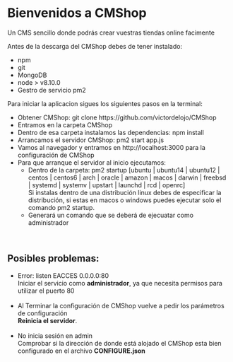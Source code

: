 <h1>Bienvenidos a CMShop</h1>

<p>Un CMS sencillo donde podrás crear vuestras tiendas online facimente</p>
<p>
Antes de la descarga del CMShop debes de tener instalado:
<ul>
<li>npm</li>
<li>git</li>
<li>MongoDB</li>
<li>node > v8.10.0</li>
<li>Gestro de servicio pm2</li>
</ul>
</p>
<p>Para iniciar la aplicacion sigues los siguientes pasos en la terminal:</p>
<ul>
<li>Obtener CMShop: git clone https://github.com/victordelojo/CMShop</li>
<li>Entramos en la carpeta CMShop</li>
<li>Dentro de esa carpeta instalamos las dependencias: npm install</li>
<li>Arrancamos el servidor CMShop: pm2 start app.js</li>
<li>Vamos al navegador y entramos en http://localhost:3000 para la configuración de CMShop</li>
<li>Para que arranque el servidor al inicio ejecutamos:
<ul>
<li>Dentro de la carpeta: pm2 startup [ubuntu | ubuntu14 | ubuntu12 | centos | centos6 | arch | oracle | amazon | macos | darwin | freebsd | systemd | systemv | upstart | launchd | rcd | openrc]</li>
Si instalas dentro de una distribución linux debes de especificar la distribución, si estas en macos o windows puedes ejecutar solo el comando pm2 startup.
<li>Generará un comando que se deberá de ejecuatar como administrador</li>
</ul>
</ul>
<br>
<h2>
Posibles problemas:
</h2>
<ul>
<li>Error: listen EACCES 0.0.0.0:80 <br> Iniciar el servicio como <b>administrador</b>, ya que necesita permisos para utilizar el puerto 80</li><br>
<li>
Al Terminar la configuración de CMShop vuelve a pedir los parámetros de configuración <br> <b>Reinicia el servidor</b>.
</li><br>
<li>
No inicia sesión en admin <br> Comprobar si la dirección de donde está alojado el CMShop esta bien configurado en el archivo <b>CONFIGURE.json</b>
</li>
</ul>

